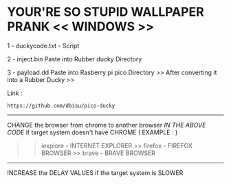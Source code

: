 # YOUR'RE SO STUPID WALLPAPER PRANK  << WINDOWS >>

1 - duckycode.txt - Script

2 - inject.bin Paste into Rubber ducky Directory 

3 - payload.dd Paste into Rasberry pi pico Directory >> After converting it into a Rubber Ducky >> 

Link :

    https://github.com/dbisu/pico-ducky


********************
CHANGE the browser from chrome to another browser *IN THE ABOVE CODE* if target system doesn't have CHROME ( EXAMPLE : )  
>> iexplore - INTERNET EXPLORER >> firefox - FIREFOX BROWSER >> brave - BRAVE BROWSER 
********************

INCREASE the DELAY VALUES if the target system is SLOWER
